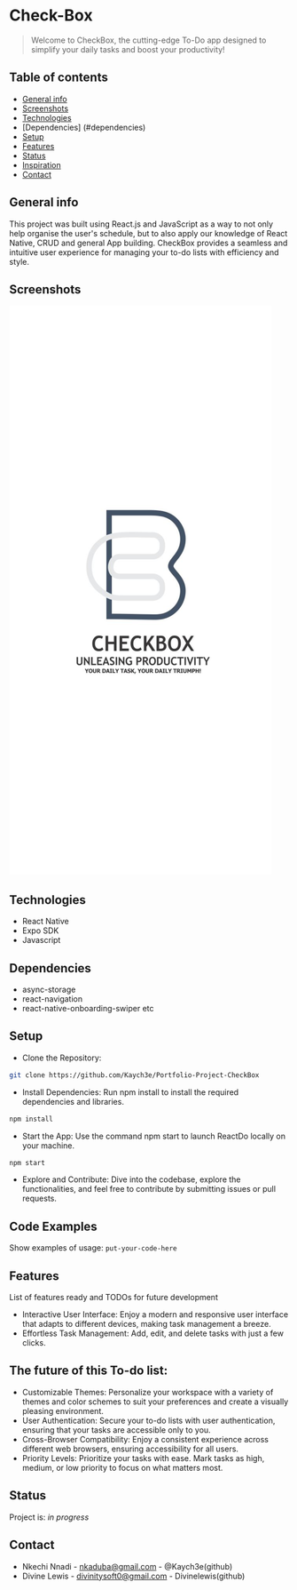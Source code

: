 # Check-Box
> Welcome to CheckBox, the cutting-edge To-Do app designed to simplify your daily tasks and boost your productivity!

## Table of contents
* [General info](#general-info)
* [Screenshots](#screenshots)
* [Technologies](#technologies)
* [Dependencies] (#dependencies)
* [Setup](#setup)
* [Features](#features)
* [Status](#status)
* [Inspiration](#inspiration)
* [Contact](#contact)

## General info
This project was built using React.js and JavaScript as a way to not only help organise the user's schedule, but to also apply our knowledge of React Native, CRUD and general App building.
CheckBox provides a seamless and intuitive user experience for managing your to-do lists with efficiency and style.

## Screenshots
![Example screenshot](./assets/splash.png)

## Technologies
* React Native
* Expo SDK
* Javascript

## Dependencies
* async-storage
* react-navigation
* react-native-onboarding-swiper
etc

## Setup
* Clone the Repository:
```bash
git clone https://github.com/Kaych3e/Portfolio-Project-CheckBox
```

* Install Dependencies:
Run npm install to install the required dependencies and libraries.
```bash
npm install
```

* Start the App:
Use the command npm start to launch ReactDo locally on your machine.
```bash
npm start
```

* Explore and Contribute:
Dive into the codebase, explore the functionalities, and feel free to contribute by submitting issues or pull requests.

## Code Examples
Show examples of usage:
`put-your-code-here`

## Features
List of features ready and TODOs for future development
* Interactive User Interface:
Enjoy a modern and responsive user interface that adapts to different devices, making task management a breeze.
* Effortless Task Management:
Add, edit, and delete tasks with just a few clicks.

## The future of this To-do list:
* Customizable Themes:
Personalize your workspace with a variety of themes and color schemes to suit your preferences and create a visually pleasing environment.
* User Authentication:
Secure your to-do lists with user authentication, ensuring that your tasks are accessible only to you.
* Cross-Browser Compatibility:
Enjoy a consistent experience across different web browsers, ensuring accessibility for all users.
* Priority Levels:
Prioritize your tasks with ease. Mark tasks as high, medium, or low priority to focus on what matters most.

## Status
Project is: _in progress_

## Contact
* Nkechi Nnadi - nkaduba@gmail.com - @Kaych3e(github)
* Divine Lewis - divinitysoft0@gmail.com - Divinelewis(github)
